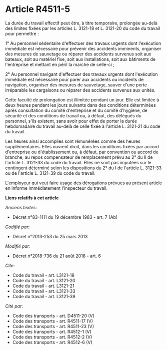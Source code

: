 # Article R4511-5

La durée du travail effectif peut être, à titre temporaire, prolongée au-delà des limites fixées par les articles L. 3121-18
et L. 3121-20 du code du travail pour permettre :

1° Au personnel sédentaire d'effectuer des travaux urgents dont l'exécution immédiate est nécessaire pour prévenir des
accidents imminents, organiser des mesures de sauvetage ou réparer des accidents survenus soit aux bateaux, soit au matériel
fixe, soit aux installations, soit aux bâtiments de l'entreprise et mettant en péril la marche de celle-ci ;

2° Au personnel navigant d'effectuer des travaux urgents dont l'exécution immédiate est nécessaire pour parer aux accidents
ou incidents de navigation, organiser des mesures de sauvetage, sauver d'une perte irréparable les cargaisons ou réparer des
accidents survenus aux unités.

Cette faculté de prolongation est illimitée pendant un jour. Elle est limitée à deux heures pendant les jours suivants dans
des conditions déterminées après consultation du comité d'entreprise et du comité d'hygiène, de sécurité et des conditions de
travail ou, à défaut, des délégués du personnel, s'ils existent, sans avoir pour effet de porter la durée hebdomadaire du
travail au-delà de celle fixée à l'article L. 3121-21 du code du travail.

Les heures ainsi accomplies sont rémunérées comme des heures supplémentaires. Elles ouvrent droit, dans les conditions fixées
par accord d'entreprise ou d'établissement ou, à défaut, par convention ou accord de branche, au repos compensateur de
remplacement prévu au 2° du II de l'article L. 3121-33 du code du travail. Elles ne sont pas imputées sur le contingent
déterminé selon les dispositions du 2° du I de l'article L. 3121-33 ou de l'article L. 3121-39 du code du travail.

L'employeur qui veut faire usage des dérogations prévues au présent article en informe immédiatement l'inspecteur du travail.

**Liens relatifs à cet article**

_Anciens textes_:

  - Décret n°83-1111 du 19 décembre 1983 - art. 7 (Ab)

_Codifié par_:

  - Décret n°2013-253 du 25 mars 2013

_Modifié par_:

  - Décret n°2018-736 du 21 août 2018 - art. 6

_Cite_:

  - Code du travail - art. L3121-18
  - Code du travail - art. L3121-20
  - Code du travail - art. L3121-21
  - Code du travail - art. L3121-33
  - Code du travail - art. L3121-39

_Cité par_:

  - Code des transports - art. D4511-20 (V)
  - Code des transports - art. R4511-17 (V)
  - Code des transports - art. R4511-23 (V)
  - Code des transports - art. R4512-1 (V)
  - Code des transports - art. R4512-2 (V)
  - Code des transports - art. R4512-6 (V)
